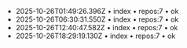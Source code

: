 - 2025-10-26T01:49:26.396Z • index • repos:7 • ok
- 2025-10-26T06:30:31.550Z • index • repos:7 • ok
- 2025-10-26T12:40:47.582Z • index • repos:7 • ok
- 2025-10-26T18:29:19.130Z • index • repos:7 • ok
